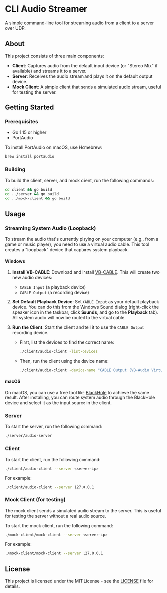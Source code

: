 # CLI Audio Streamer

A simple command-line tool for streaming audio from a client to a server over UDP.

## About

This project consists of three main components:

- **Client**: Captures audio from the default input device (or "Stereo Mix" if available) and streams it to a server.
- **Server**: Receives the audio stream and plays it on the default output device.
- **Mock Client**: A simple client that sends a simulated audio stream, useful for testing the server.

## Getting Started

### Prerequisites

- Go 1.15 or higher
- PortAudio

To install PortAudio on macOS, use Homebrew:

```sh
brew install portaudio
```

### Building

To build the client, server, and mock client, run the following commands:

```sh
cd client && go build
cd ../server && go build
cd ../mock-client && go build
```

## Usage

### Streaming System Audio (Loopback)

To stream the audio that's currently playing on your computer (e.g., from a game or music player), you need to use a virtual audio cable. This tool creates a "loopback" device that captures system playback.

#### Windows

1.  **Install VB-CABLE**: Download and install [VB-CABLE](https://vb-audio.com/Cable/index.htm). This will create two new audio devices:
    *   `CABLE Input` (a playback device)
    *   `CABLE Output` (a recording device)

2.  **Set Default Playback Device**: Set `CABLE Input` as your default playback device. You can do this from the Windows Sound dialog (right-click the speaker icon in the taskbar, click **Sounds**, and go to the **Playback** tab). All system audio will now be routed to the virtual cable.

3.  **Run the Client**: Start the client and tell it to use the `CABLE Output` recording device.
    *   First, list the devices to find the correct name:
        ```sh
        ./client/audio-client -list-devices
        ```
    *   Then, run the client using the device name:
        ```sh
        ./client/audio-client -device-name "CABLE Output (VB-Audio Virtual Cable)"
        ```

#### macOS

On macOS, you can use a free tool like [BlackHole](https://github.com/ExistentialAudio/BlackHole) to achieve the same result. After installing, you can route system audio through the BlackHole device and select it as the input source in the client.

### Server

To start the server, run the following command:

```sh
./server/audio-server
```

### Client

To start the client, run the following command:

```sh
./client/audio-client --server <server-ip>
```

For example:

```sh
./client/audio-client --server 127.0.0.1
```

### Mock Client (for testing)

The mock client sends a simulated audio stream to the server. This is useful for testing the server without a real audio source.

To start the mock client, run the following command:

```sh
./mock-client/mock-client --server <server-ip>
```

For example:

```sh
./mock-client/mock-client --server 127.0.0.1
```

## License

This project is licensed under the MIT License - see the [LICENSE](LICENSE) file for details.
